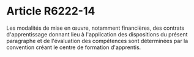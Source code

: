 # Article R6222-14

  
Les modalités de mise en œuvre, notamment financières, des contrats d'apprentissage donnant lieu à l'application des dispositions du présent paragraphe et de l'évaluation des compétences sont déterminées par la convention créant le centre de formation d'apprentis.